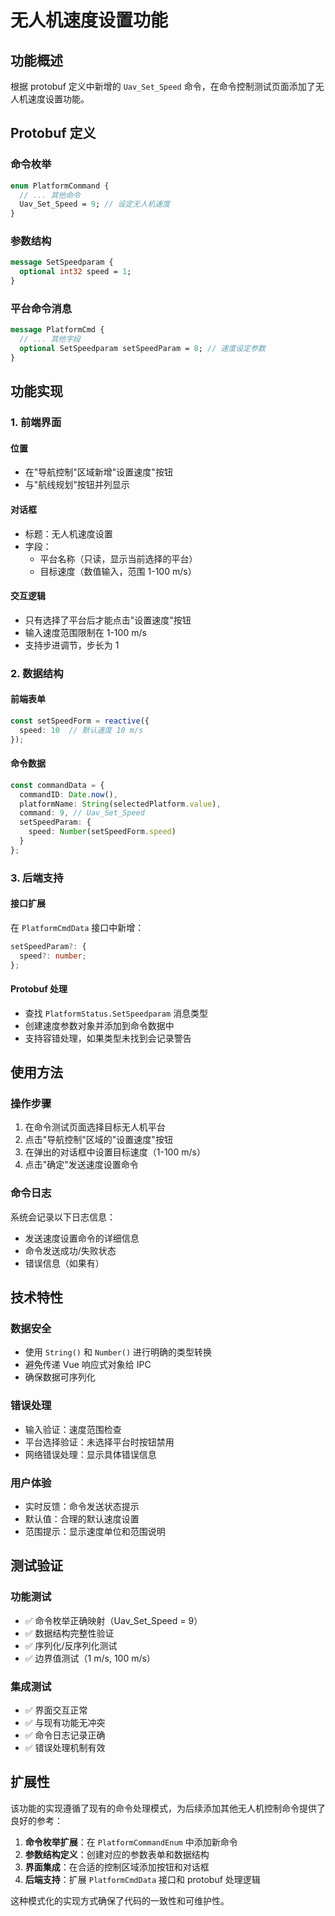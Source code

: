 # 无人机速度设置功能

## 功能概述

根据 protobuf 定义中新增的 `Uav_Set_Speed` 命令，在命令控制测试页面添加了无人机速度设置功能。

## Protobuf 定义

### 命令枚举
```protobuf
enum PlatformCommand {
  // ... 其他命令
  Uav_Set_Speed = 9; // 设定无人机速度
}
```

### 参数结构
```protobuf
message SetSpeedparam {
  optional int32 speed = 1;
}
```

### 平台命令消息
```protobuf
message PlatformCmd {
  // ... 其他字段
  optional SetSpeedparam setSpeedParam = 8; // 速度设定参数
}
```

## 功能实现

### 1. 前端界面

#### 位置
- 在"导航控制"区域新增"设置速度"按钮
- 与"航线规划"按钮并列显示

#### 对话框
- 标题：无人机速度设置
- 字段：
  - 平台名称（只读，显示当前选择的平台）
  - 目标速度（数值输入，范围 1-100 m/s）

#### 交互逻辑
- 只有选择了平台后才能点击"设置速度"按钮
- 输入速度范围限制在 1-100 m/s
- 支持步进调节，步长为 1

### 2. 数据结构

#### 前端表单
```typescript
const setSpeedForm = reactive({
  speed: 10  // 默认速度 10 m/s
});
```

#### 命令数据
```typescript
const commandData = {
  commandID: Date.now(),
  platformName: String(selectedPlatform.value),
  command: 9, // Uav_Set_Speed
  setSpeedParam: {
    speed: Number(setSpeedForm.speed)
  }
};
```

### 3. 后端支持

#### 接口扩展
在 `PlatformCmdData` 接口中新增：
```typescript
setSpeedParam?: {
  speed?: number;
};
```

#### Protobuf 处理
- 查找 `PlatformStatus.SetSpeedparam` 消息类型
- 创建速度参数对象并添加到命令数据中
- 支持容错处理，如果类型未找到会记录警告

## 使用方法

### 操作步骤
1. 在命令测试页面选择目标无人机平台
2. 点击"导航控制"区域的"设置速度"按钮
3. 在弹出的对话框中设置目标速度（1-100 m/s）
4. 点击"确定"发送速度设置命令

### 命令日志
系统会记录以下日志信息：
- 发送速度设置命令的详细信息
- 命令发送成功/失败状态
- 错误信息（如果有）

## 技术特性

### 数据安全
- 使用 `String()` 和 `Number()` 进行明确的类型转换
- 避免传递 Vue 响应式对象给 IPC
- 确保数据可序列化

### 错误处理
- 输入验证：速度范围检查
- 平台选择验证：未选择平台时按钮禁用
- 网络错误处理：显示具体错误信息

### 用户体验
- 实时反馈：命令发送状态提示
- 默认值：合理的默认速度设置
- 范围提示：显示速度单位和范围说明

## 测试验证

### 功能测试
- ✅ 命令枚举正确映射（Uav_Set_Speed = 9）
- ✅ 数据结构完整性验证
- ✅ 序列化/反序列化测试
- ✅ 边界值测试（1 m/s, 100 m/s）

### 集成测试
- ✅ 界面交互正常
- ✅ 与现有功能无冲突
- ✅ 命令日志记录正确
- ✅ 错误处理机制有效

## 扩展性

该功能的实现遵循了现有的命令处理模式，为后续添加其他无人机控制命令提供了良好的参考：

1. **命令枚举扩展**：在 `PlatformCommandEnum` 中添加新命令
2. **参数结构定义**：创建对应的参数表单和数据结构
3. **界面集成**：在合适的控制区域添加按钮和对话框
4. **后端支持**：扩展 `PlatformCmdData` 接口和 protobuf 处理逻辑

这种模式化的实现方式确保了代码的一致性和可维护性。